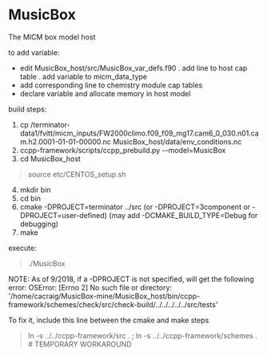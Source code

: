 # MusicBox
The MICM box model host

to add variable:
 - edit MusicBox_host/src/MusicBox_var_defs.f90
   . add line to host cap table
   . add variable to micm_data_type
 - add corresponding line to chemistry module cap tables
 - declare variable and allocate memory in host model

build steps:
1) cp /terminator-data1/fvitt/micm_inputs/FW2000climo.f09_f09_mg17.cam6_0_030.n01.cam.h2.0001-01-01-00000.nc MusicBox_host/data/env_conditions.nc
2) ccpp-framework/scripts/ccpp_prebuild.py --model=MusicBox
3) cd MusicBox_host
> source etc/CENTOS_setup.sh
4) mkdir bin
5) cd bin
6) cmake -DPROJECT=terminator ../src  (or -DPROJECT=3component or -DPROJECT=user-defined) (may add -DCMAKE_BUILD_TYPE=Debug for debugging)
7) make

execute:
> ./MusicBox


NOTE:  As of 9/2018, if a -DPROJECT is not specified, will get the following error:
OSError: [Errno 2] No such file or directory: '/home/cacraig/MusicBox-mine/MusicBox_host/bin/ccpp-framework/schemes/check/src/check-build/../../../../../src/tests'

To fix it, include this line between the cmake and make steps
> ln -s ../../ccpp-framework/src . ; ln -s ../../ccpp-framework/schemes .     # TEMPORARY WORKAROUND
